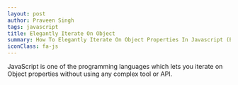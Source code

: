 ```yaml
---
layout: post
author: Praveen Singh
tags: javascript
title: Elegantly Iterate On Object
summary: How To Elegantly Iterate On Object Properties In Javascript (ES6+)?
iconClass: fa-js
---
```


JavaScript is one of the programming languages which lets you iterate on Object properties without using any complex tool or API.
